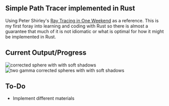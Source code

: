 ## Simple Path Tracer implemented in Rust

Using Peter Shirley's [Ray Tracing in One Weekend](https://raytracing.github.io/books/RayTracingInOneWeekend.html) as a reference. This is my first foray into learning and coding with Rust so there is almost a guarantee that much of it is not idiomatic or what is optimal for how it might be implemented in Rust.

## Current Output/Progress
![corrected sphere with with soft shadows](https://github.com/cshangjie/rust-ray-tracer/blob/main/data/gamma%20corrected%20diffuse%20material.png)
![two gamma corrected spheres with with soft shadows](https://github.com/cshangjie/rust-ray-tracer/blob/main/data/two_spheres.png?raw=true)

## To-Do
* Implement different materials
